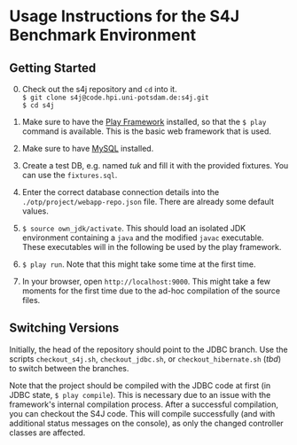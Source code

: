 Usage Instructions for the S4J Benchmark Environment
====================================================

Getting Started
---------------

0. Check out the s4j repository and `cd` into it.  
   `$ git clone s4j@code.hpi.uni-potsdam.de:s4j.git`  
   `$ cd s4j`

1. Make sure to have the [Play Framework][play] installed, so that the `$ play` command is available. This is the basic web framework that is used.
2. Make sure to have [MySQL][mysql] installed.
3. Create a test DB, e.g. named *tuk* and fill it with the provided fixtures. You can use the `fixtures.sql`.
4. Enter the correct database connection details into the `./otp/project/webapp-repo.json` file. There are already some default values.
5. `$ source own_jdk/activate`. This should load an isolated JDK environment containing a `java` and the modified `javac` executable. These executables will in the following be used by the play framework.
6. `$ play run`. Note that this might take some time at the first time.
7. In your browser, open `http://localhost:9000`. This might take a few moments for the first time due to the ad-hoc compilation of the source files.


Switching Versions
------------------
Initially, the head of the repository should point to the JDBC branch.
Use the scripts `checkout_s4j.sh`, `checkout_jdbc.sh`, or `checkout_hibernate.sh` (*tbd*) to switch between the branches.

Note that the project should be compiled with the JDBC code at first (in JDBC state, `$ play compile`). This is necessary due to an issue with the framework's internal compilation process. After a successful compilation, you can checkout the S4J code. This will compile successfully (and with additional status messages on the console), as only the changed controller classes are affected.

[play]: http://www.playframework.com/
[mysql]: http://dev.mysql.com/downloads/mysql/